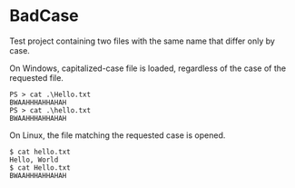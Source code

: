 # BadCase
Test project containing two files with the same name that differ only by case.

On Windows, capitalized-case file is loaded, regardless of the case of the requested file.

    PS > cat .\Hello.txt
    BWAAHHHAHHAHAH
    PS > cat .\hello.txt
    BWAAHHHAHHAHAH

On Linux, the file matching the requested case is opened.

    $ cat hello.txt
    Hello, World
    $ cat Hello.txt
    BWAAHHHAHHAHAH


